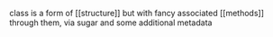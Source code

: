 class is a form of [[structure]] but with fancy associated [[methods]] through them, via sugar and some additional metadata